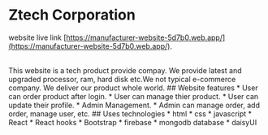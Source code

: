 # Ztech Corporation

website live link [https://manufacturer-website-5d7b0.web.app/](https://manufacturer-website-5d7b0.web.app/).

<br/>
This website is a tech product provide compay. We provide latest and upgraded processor, ram, hard disk etc.We not typical e-commerce company. We deliver our product whole world.  
## Website features
* User can order product after login.
* User can manage thier product.
* User can update their profile.
* Admin Management.
* Admin can manage order, add order, manage user, etc.
## Uses technologies
* html
* css
* javascript
* React 
* React hooks
* Bootstrap
* firebase
* mongodb database
* daisyUI